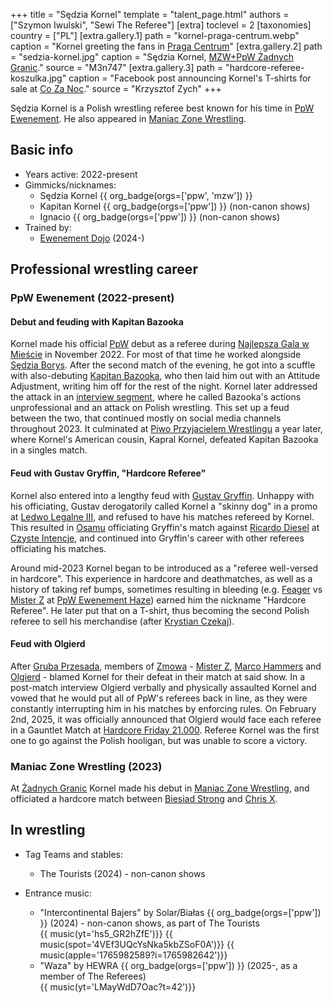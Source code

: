 +++
title = "Sędzia Kornel"
template = "talent_page.html"
authors = ["Szymon Iwulski", "Sewi The Referee"]
[extra]
toclevel = 2
[taxonomies]
country = ["PL"]
[extra.gallery.1]
path = "kornel-praga-centrum.webp"
caption = "Kornel greeting the fans in [Praga Centrum](@/v/praga-centrum.md)"
[extra.gallery.2]
path = "sedzia-kornel.jpg"
caption = "Sędzia Kornel, [MZW+PpW Żadnych Granic](@/e/mzw/2023-09-23-mzw_ppw-zadnych-granic.md)."
source = "M3n747"
[extra.gallery.3]
path = "hardcore-referee-koszulka.jpg"
caption = "Facebook post announcing Kornel's T-shirts for sale at [Co Za Noc](@/e/ppw/2024-10-26-ppw-co-za-noc.md)."
source = "Krzysztof Zych"
+++

Sędzia Kornel is a Polish wrestling referee best known for his time in [PpW Ewenement](@/o/ppw.md). He also appeared in [Maniac Zone Wrestling](@/o/mzw.md).

## Basic info

* Years active: 2022-present
* Gimmicks/nicknames:
  - Sędzia Kornel {{ org_badge(orgs=['ppw', 'mzw']) }}
  - Kapitan Kornel {{ org_badge(orgs=['ppw']) }} (non-canon shows)
  - Ignacio {{ org_badge(orgs=['ppw']) }} (non-canon shows)
* Trained by:
  - [Ewenement Dojo](@/o/ewenement-dojo.md) (2024-)

## Professional wrestling career

### PpW Ewenement (2022-present)

#### Debut and feuding with Kapitan Bazooka

Kornel made his official [PpW](@/o/ppw.md) debut as a referee during [Najlepsza Gala w Mieście](@/e/ppw/2022-11-25-ppw-najlepsza-gala-w-miescie.md) in November 2022. For most of that time he worked alongside [Sędzia Borys](@/w/sedzia-borys.md).
After the second match of the evening, he got into a scuffle with also-debuting [Kapitan Bazooka](@/w/kapitan-bazooka.md), who then laid him out with an Attitude Adjustment, writing him off for the rest of the night.
Kornel later addressed the attack in an [interview segment][kornel-interview], where he called Bazooka's actions unprofessional and an attack on Polish wrestling.
This set up a feud between the two, that continued mostly on social media channels throughout 2023.
It culminated at [Piwo Przyjacielem Wrestlingu](@/e/ppw/2023-11-24-ppw-piwo-przyjacielem-wrestlingu.md) a year later, where Kornel's American cousin, Kapral Kornel, defeated Kapitan Bazooka in a singles match.

#### Feud with Gustav Gryffin, "Hardcore Referee"

Kornel also entered into a lengthy feud with [Gustav Gryffin](@/w/gustav-gryffin.md).
Unhappy with his officiating, Gustav derogatorily called Kornel a "skinny dog" in a promo at [Ledwo Legalne III](@/e/ppw/2023-06-17-ppw-ledwo-legalne-3.md), and refused to have his matches refereed by Kornel.
This resulted in [Osamu](@/w/osamu.md) officiating Gryffin's match against [Ricardo Diesel](@/w/ricardo-diesel.md) at [Czyste Intencje](@/e/ppw/2023-09-09-ppw-czyste-intencje.md), and continued into Gryffin's career with other referees officiating his matches.

Around mid-2023 Kornel began to be introduced as a "referee well-versed in hardcore".
This experience in hardcore and deathmatches, as well as a history of taking ref bumps, sometimes resulting in bleeding (e.g. [Feager](@/w/feager.md) vs [Mister Z](@/w/mister-z.md) at [PpW Ewenement Haze](@/e/ppw/2024-04-20-ppw-ewenement-haze.md)) earned him the nickname "Hardcore Referee". He later put that on a T-shirt, thus becoming the second Polish referee to sell his merchandise (after [Krystian Czekaj](@/w/krystian-czekaj.md)).

#### Feud with Olgierd

After [Gruba Przesada](@/e/ppw/2025-01-25-ppw-gruba-przesada.md), members of [Zmowa](@/a/the-collusion.md) - [Mister Z](@/w/mister-z.md), [Marco Hammers](@/w/marco-hammers.md) and [Olgierd](@/w/olgierd.md) - blamed Kornel for their defeat in their match at said show. In a post-match interview Olgierd verbally and physically assaulted Kornel and vowed that he would put all of PpW's referees back in line, as they were constantly interrupting him in his matches by enforcing rules. On February 2nd, 2025, it was officially announced that Olgierd would face each referee in a Gauntlet Match at [Hardcore Friday 21.000](@/e/ppw/2025-02-21-ppw-hardcore-friday.md). Referee Kornel was the first one to go against the Polish hooligan, but was unable to score a victory.

### Maniac Zone Wrestling (2023)

At [Żadnych Granic](@/e/mzw/2023-09-23-mzw_ppw-zadnych-granic.md) Kornel made his debut in [Maniac Zone Wrestling](@/o/mzw.md), and officiated a hardcore match between [Biesiad Strong](@/w/biesiad.md) and [Chris X](@/w/chris-x.md).

## In wrestling

* Tag Teams and stables:
  - The Tourists (2024) - non-canon shows
 
* Entrance music:
  - "Intercontinental Bajers" by Solar/Białas
 {{ org_badge(orgs=['ppw']) }} (2024) - non-canon shows, as part of The Tourists <br>
 {{ music(yt='hs5_GR2hZfE')}}
 {{ music(spot='4VEf3UQcYsNka5kbZSoF0A')}}
 {{ music(apple='1765982589?i=1765982642')}}
  - "Waza" by HEWRA 
 {{ org_badge(orgs=['ppw']) }} (2025-, as a member of The Referees) <br>
 {{ music(yt='LMayWdD7Oac?t=42')}}

[kornel-interview]: https://www.youtube.com/watch?v=jPEISp3JvoU
